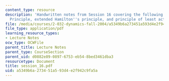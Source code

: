 ```yaml
---
content_type: resource
description: 'Handwritten notes from Session 16 covering the following topics: D''Alembert''s
  Principle, extended Hamilton''s principle, and principle of least action.'
file: /media/courses/2-032-dynamics-fall-2004/a5349b6a273451a593d4e2f942c9fa5a_session_16.pdf
file_type: application/pdf
learning_resource_types:
- Lecture Notes
ocw_type: OCWFile
parent_title: Lecture Notes
parent_type: CourseSection
parent_uid: d0882e89-0897-6753-eb54-8bed3461dba3
resourcetype: Document
title: session_16.pdf
uid: a5349b6a-2734-51a5-93d4-e2f942c9fa5a
---
```

